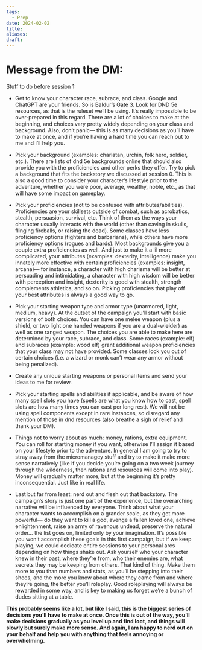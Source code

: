 ```yaml
---
tags:
  - Prep
date: 2024-02-02
title: 
aliases: 
draft:
---
```

# Message from the DM:

Stuff to do before session 1:

* Get to know your character race, subrace, and class. Google and ChatGPT are your friends. So is Baldur’s Gate 3. Look for DND 5e resources, as that is the ruleset we’ll be using. It’s really impossible to be over-prepared in this regard. There are a lot of choices to make at the beginning, and choices vary pretty widely depending on your class and background. Also, don’t panic— this is as many decisions as you’ll have to make at once, and if you’re having a hard time you can reach out to me and I’ll help you.

* Pick your background (examples: charlatan, urchin, folk hero, soldier, etc.). There are lists of dnd 5e backgrounds online that should also provide you with the proficiencies and other perks they offer. Try to pick a background that fits the backstory we discussed at session 0. This is also a good time to consider your character’s lifestyle prior to the adventure, whether you were poor, average, wealthy, noble, etc., as that will have some impact on gameplay.

* Pick your proficiencies (not to be confused with attributes/abilities). Proficiencies are your skillsets outside of combat, such as acrobatics, stealth, persuasion, survival, etc. Think of them as the ways your character usually interacts with the world (other than caving in skulls, flinging fireballs, or raising the dead). Some classes have less proficiency options (fighters and barbarians), while others have more proficiency options (rogues and bards). Most backgrounds give you a couple extra proficiencies as well. And just to make it a lil more complicated, your attributes (examples: dexterity, intelligence) make you innately more effective with certain proficiencies (examples: insight, arcana)— for instance, a character with high charisma will be better at persuading and intimidating, a character with high wisdom will be better with perception and insight, dexterity is good with stealth, strength complements athletics, and so on. Picking proficiencies that play off your best attributes is always a good way to go.

* Pick your starting weapon type and armor type (unarmored, light, medium, heavy). At the outset of the campaign you’ll start with basic versions of both choices. You can have one melee weapon (plus a shield, or two light one handed weapons if you are a dual-wielder) as well as one ranged weapon. The choices you are able to make here are determined by your race, subrace, and class. Some races (example: elf) and subraces (example: wood elf) grant additional weapon proficiencies that your class may not have provided. Some classes lock you out of certain choices (i.e. a wizard or monk can’t wear any armor without being penalized).

* Create any unique starting weapons or personal items and send your ideas to me for review.

* Pick your starting spells and abilities if applicable, and be aware of how many spell slots you have (spells are what you know how to cast, spell slots are how many times you can cast per long rest). We will not be using spell components except in rare instances, so disregard any mention of those in dnd resources (also breathe a sigh of relief and thank your DM).

* Things not to worry about as much: money, rations, extra equipment. You can roll for starting money if you want, otherwise I’ll assign it based on your lifestyle prior to the adventure. In general I am going to try to stray away from the micromanagey stuff and try to make it make more sense narratively (like if you decide you’re going on a two week journey through the wilderness, then rations and resources will come into play). Money will gradually matter more, but at the beginning it’s pretty inconsequential. Just like in real life.

* Last but far from least: nerd out and flesh out that backstory. The campaign’s story is just one part of the experience, but the overarching narrative will be influenced by everyone. Think about what your character wants to accomplish on a grander scale, as they get more powerful— do they want to kill a god, avenge a fallen loved one, achieve enlightenment, raise an army of ravenous undead, preserve the natural order… the list goes on, limited only by your imagination. It’s possible you won’t accomplish these goals in this first campaign, but if we keep playing, we could dedicate entire sessions to your personal arcs depending on how things shake out. Ask yourself who your character knew in their past, where they’re from, who their enemies are, what secrets they may be keeping from others. That kind of thing. Make them more to you than numbers and stats, as you’ll be stepping into their shoes, and the more you know about where they came from and where they’re going, the better you’ll roleplay. Good roleplaying will always be rewarded in some way, and is key to making us forget we’re a bunch of dudes sitting at a table.

**This probably seems like a lot, but like I said, this is the biggest series of decisions you’ll have to make at once. Once this is out of the way, you’ll make decisions gradually as you level up and find loot, and things will slowly but surely make more sense. And again, I am happy to nerd out on your behalf and help you with anything that feels annoying or overwhelming.**